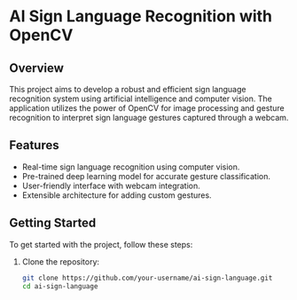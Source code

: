 # AI Sign Language Recognition with OpenCV


## Overview

This project aims to develop a robust and efficient sign language recognition system using artificial intelligence and computer vision. The application utilizes the power of OpenCV for image processing and gesture recognition to interpret sign language gestures captured through a webcam.

## Features

- Real-time sign language recognition using computer vision.
- Pre-trained deep learning model for accurate gesture classification.
- User-friendly interface with webcam integration.
- Extensible architecture for adding custom gestures.


## Getting Started

To get started with the project, follow these steps:

1. Clone the repository:

   ```bash
   git clone https://github.com/your-username/ai-sign-language.git
   cd ai-sign-language

